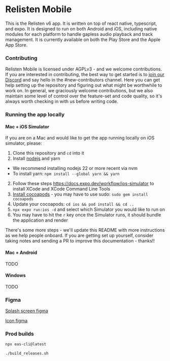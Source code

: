 # Relisten Mobile

This is the Relisten v6 app. It is written on top of react native, typescript, and expo. It is designed to run on both Android and iOS, including native modules for each platform to handle gapless audio playback and track management. It is currently available on both the Play Store and the Apple App Store.

### Contributing

Relisten Mobile is licensed under AGPLv3 - and we welcome contributions. If you are interested in contributing, the best way to get started is to [join our Discord](https://relisten.net/discord) and say hello in the #new-contributors channel. Here you can get help setting up the repository and figuring out what might be worthwhile to work on. In general, we graciously welcome contributions, but we also maintain some level of control over the feature-set and code quality, so it's always worth checking in with us before writing code.

### Running the app locally

#### Mac + iOS Simulator

If you are on a Mac and would like to get the app running locally on iOS simulator, please:

1. Clone this repository and `cd` into it
1. Install [nodejs](https://nodejs.org/en/download) and yarn
  - We recommend installing nodejs 22 or more recent via nvm
  - To install yarn: `npm install --global yarn && yarn`
2. Follow these steps https://docs.expo.dev/workflow/ios-simulator to install XCode and XCode Command Line Tools
3. [Install cocoapods](https://guides.cocoapods.org/using/getting-started.html) - you may have to use sudo: `sudo gem install cocoapods`
4. Update your cocoapods: `cd ios && pod install && cd ..`
3. `npx expo run:ios -d` and select which Simulator you would like to run on
4. You may have to hit the `r` key once the Simulator runs, it should bundle the application and render

There's some more steps - we'll update this README with more instructions as we help people onboard. If you are getting set up yourself, consider taking notes and sending a PR to improve this documentation - thanks!!

#### Mac + Android

TODO

#### Windows

TODO

### Figma

[Splash screen figma](https://www.figma.com/file/BsUI88ruljsC1DorBWVF7a/Expo-App-Icon-%26-Splash-(Community)?type=design&node-id=1-1357&mode=design&t=PXiX4Q4omvLMkFeK-11)

[Icon figma](https://www.figma.com/file/PkZxMeBWGLqp5jLdyw2eKy/iOS-%26-Android-%E2%80%93-App-Icon-Template-(Community)?type=design&node-id=1-3&mode=design&t=J1Ojo9GBnXLvrMaR-11)

### Prod builds

```bash
npx eas-cli@latest

./build_releases.sh
```
